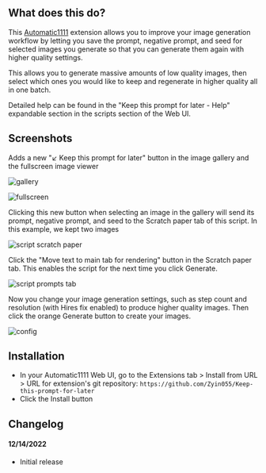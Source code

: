 ## What does this do?
This [Automatic1111](https://github.com/AUTOMATIC1111/stable-diffusion-webui) extension allows you to improve your image generation workflow by letting you save the prompt, negative prompt, and seed for selected images you generate so that you can generate them again with higher quality settings.

This allows you to generate massive amounts of low quality images, then select which ones you would like to keep and regenerate in higher quality all in one batch.

Detailed help can be found in the "Keep this prompt for later - Help" expandable section in the scripts section of the Web UI.

## Screenshots
Adds a new "↙️ Keep this prompt for later" button in the image gallery and the fullscreen image viewer

![gallery](https://i.imgur.com/uIDykny.jpg)

![fullscreen](https://i.imgur.com/zi19AvC.jpg)

Clicking this new button when selecting an image in the gallery will send its prompt, negative prompt, and seed to the Scratch paper tab of this script. In this example, we kept two images

![script scratch paper](https://i.imgur.com/4I8iRyb.jpg)

Click the "Move text to main tab for rendering" button in the Scratch paper tab. This enables the script for the next time you click Generate.

![script prompts tab](https://i.imgur.com/FcusSy7.jpg)

Now you change your image generation settings, such as step count and resolution (with Hires fix enabled) to produce higher quality images. Then click the orange Generate button to create your images.

![config](https://i.imgur.com/n72l72D.jpg)

## Installation
* In your Automatic1111 Web UI, go to the Extensions tab > Install from URL > URL for extension's git repository: `https://github.com/Zyin055/Keep-this-prompt-for-later`
* Click the Install button


## Changelog
#### 12/14/2022
* Initial release

